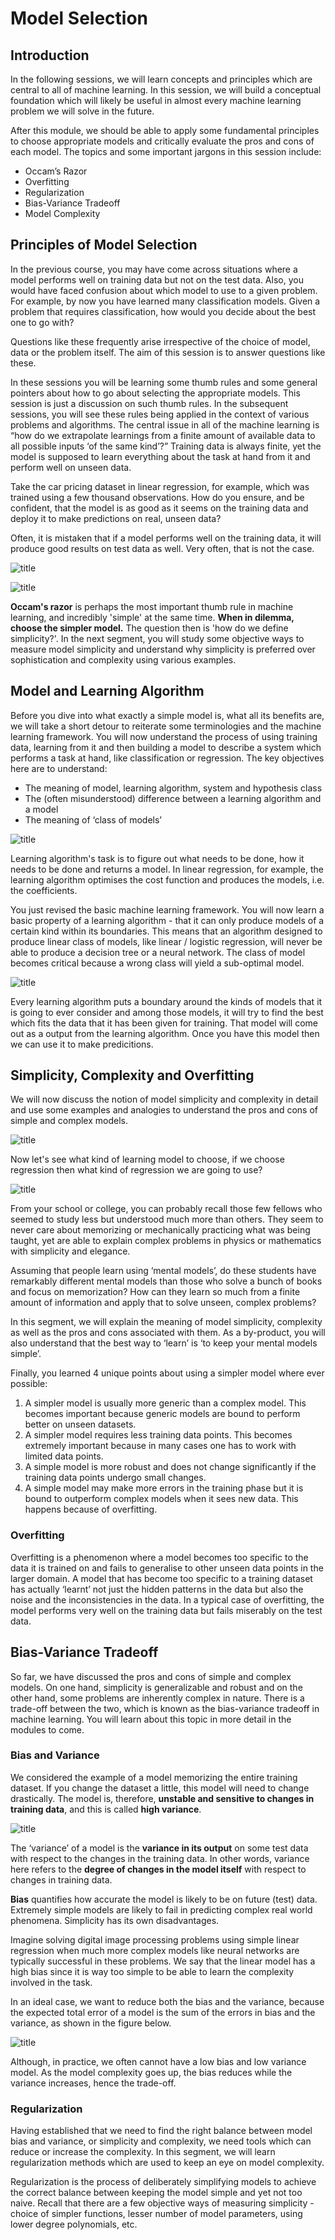 # Model Selection

## Introduction
In the following sessions, we will learn concepts and principles which are central to all of machine learning. In this session, we will build a conceptual foundation which will likely be useful in almost every machine learning problem we will solve in the future. 

After this module, we should be able to apply some fundamental principles to choose appropriate models and critically evaluate the pros and cons of each model. The topics and some important jargons in this session include:

* Occam’s Razor 
* Overfitting
* Regularization
* Bias-Variance Tradeoff
* Model Complexity

## Principles of Model Selection
In the previous course, you may have come across situations where a model performs well on training data but not on the test data. Also, you would have faced confusion about which model to use to a given problem. For example, by now you have learned many classification models. Given a problem that requires classification, how would you decide about the best one to go with?

Questions like these frequently arise irrespective of the choice of model, data or the problem itself. The aim of this session is to answer questions like these.

In these sessions you will be learning some thumb rules and some general pointers about how to go about selecting the appropriate models. This session is just a discussion on such thumb rules. In the subsequent sessions, you will see these rules being applied in the context of various problems and algorithms. The central issue in all of the machine learning is “how do we extrapolate learnings from a finite amount of available data to all possible inputs ‘of the same kind’?” Training data is always finite, yet the model is supposed to learn everything about the task at hand from it and perform well on unseen data.

Take the car pricing dataset in linear regression, for example, which was trained using a few thousand observations. How do you ensure, and be confident, that the model is as good as it seems on the training data and deploy it to make predictions on real, unseen data?

Often, it is mistaken that if a model performs well on the training data, it will produce good results on test data as well. Very often, that is not the case.

![title](image/model.png)

![title](image/model1.jpg)

**Occam's razor** is perhaps the most important thumb rule in machine learning, and incredibly 'simple' at the same time. **When in dilemma, choose the simpler model.** The question then is 'how do we define simplicity?'. In the next segment, you will study some objective ways to measure model simplicity and understand why simplicity is preferred over sophistication and complexity using various examples.

## Model and Learning Algorithm
Before you dive into what exactly a simple model is, what all its benefits are, we will take a short detour to reiterate some terminologies and the machine learning framework. You will now understand the process of using training data, learning from it and then building a model to describe a system which performs a task at hand, like classification or regression. The key objectives here are to understand:
* The meaning of model, learning algorithm, system and hypothesis class
* The (often misunderstood) difference between a learning algorithm and a model
* The meaning of ‘class of models’ 

![title](image/model2.JPG)

Learning algorithm's task is to figure out what needs to be done, how it needs to be done and returns a model. In linear regression, for example, the learning algorithm optimises the cost function and produces the models, i.e. the coefficients.

You just revised the basic machine learning framework. You will now learn a basic property of a learning algorithm - that it can only produce models of a certain kind within its boundaries. This means that an algorithm designed to produce linear class of models, like linear / logistic regression, will never be able to produce a decision tree or a neural network. The class of model becomes critical because a wrong class will yield a sub-optimal model.

![title](image/model3.JPG)

Every learning algorithm puts a boundary around the kinds of models that it is going to ever consider and among those models, it will try to find the best which fits the data that it has been given for training. That model will come out as a output from the learning algorithm. Once you have this model then we can use it to make predicitions.

## Simplicity, Complexity and Overfitting
We will now discuss the notion of model simplicity and complexity in detail and use some examples and analogies to understand the pros and cons of simple and complex models.

![title](image/model-selection.jpg)

Now let's see what kind of learning model to choose, if we choose regression then what kind of regression we are going to use?

![title](image/model-selection1.jpg)

From your school or college, you can probably recall those few fellows who seemed to study less but understood much more than others. They seem to never care about memorizing or mechanically practicing what was being taught, yet are able to explain complex problems in physics or mathematics with simplicity and elegance. 

Assuming that people learn using ‘mental models’, do these students have remarkably different mental models than those who solve a bunch of books and focus on memorization? How can they learn so much from a finite amount of information and apply that to solve unseen, complex problems? 

In this segment, we will explain the meaning of model simplicity, complexity as well as the pros and cons associated with them. As a by-product, you will also understand that the best way to ‘learn’ is ‘to keep your mental models simple’. 

Finally, you learned 4 unique points about using a simpler model where ever possible:

1. A simpler model is usually more generic than a complex model. This becomes important because generic models are bound to perform better on unseen datasets.
2. A simpler model requires less training data points. This becomes extremely important because in many cases one has to work with limited data points.
3. A simple model is more robust and does not change significantly if the training data points undergo small changes.
4. A simple model may make more errors in the training phase but it is bound to outperform complex models when it sees new data. This happens because of overfitting.

### Overfitting
Overfitting is a phenomenon where a model becomes too specific to the data it is trained on and fails to generalise to other unseen data points in the larger domain. A model that has become too specific to a training dataset has actually ‘learnt’ not just the hidden patterns in the data but also the noise and the inconsistencies in the data. In a typical case of overfitting, the model performs very well on the training data but fails miserably on the test data. 

## Bias-Variance Tradeoff
So far, we have discussed the pros and cons of simple and complex models. On one hand, simplicity is generalizable and robust and on the other hand, some problems are inherently complex in nature. There is a trade-off between the two, which is known as the bias-variance tradeoff in machine learning. You will learn about this topic in more detail in the modules to come. 

### Bias and Variance
We considered the example of a model memorizing the entire training dataset. If you change the dataset a little, this model will need to change drastically. The model is, therefore, **unstable and sensitive to changes in training data**, and this is called **high variance**.

![title](image/variance-bias.JPG)

The ‘variance’ of a model is the **variance in its output** on some test data with respect to the changes in the training data. In other words, variance here refers to the **degree of changes in the model itself** with respect to changes in training data.

**Bias** quantifies how accurate the model is likely to be on future (test) data. Extremely simple models are likely to fail in predicting complex real world phenomena. Simplicity has its own disadvantages.

Imagine solving digital image processing problems using simple linear regression when much more complex models like neural networks are typically successful in these problems. We say that the linear model has a high bias since it is way too simple to be able to learn the complexity involved in the task.

In an ideal case, we want to reduce both the bias and the variance, because the expected total error of a model is the sum of the errors in bias and the variance, as shown in the figure below.

![title](image/Bias_variance.png)

Although, in practice, we often cannot have a low bias and low variance model. As the model complexity goes up, the bias reduces while the variance increases, hence the trade-off.

### Regularization
Having established that we need to find the right balance between model bias and variance, or simplicity and complexity, we need tools which can reduce or increase the complexity. In this segment, we will learn regularization methods which are used to keep an eye on model complexity.

Regularization is the process of deliberately simplifying models to achieve the correct balance between keeping the model simple and yet not too naive. Recall that there are a few objective ways of measuring simplicity - choice of simpler functions, lesser number of model parameters, using lower degree polynomials, etc.